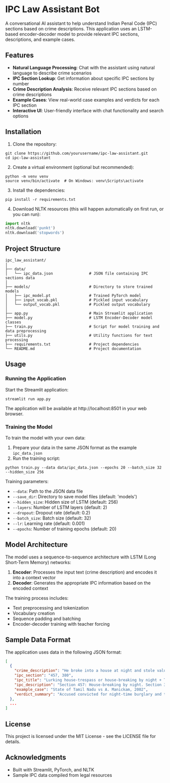 # IPC Law Assistant Bot

A conversational AI assistant to help understand Indian Penal Code (IPC) sections based on crime descriptions. This application uses an LSTM-based encoder-decoder model to provide relevant IPC sections, descriptions, and example cases.

## Features

- **Natural Language Processing**: Chat with the assistant using natural language to describe crime scenarios
- **IPC Section Lookup**: Get information about specific IPC sections by number
- **Crime Description Analysis**: Receive relevant IPC sections based on crime descriptions
- **Example Cases**: View real-world case examples and verdicts for each IPC section
- **Interactive UI**: User-friendly interface with chat functionality and search options

## Installation

1. Clone the repository:
```
git clone https://github.com/yourusername/ipc-law-assistant.git
cd ipc-law-assistant
```

2. Create a virtual environment (optional but recommended):
```
python -m venv venv
source venv/bin/activate  # On Windows: venv\Scripts\activate
```

3. Install the dependencies:
```
pip install -r requirements.txt
```

4. Download NLTK resources (this will happen automatically on first run, or you can run):
```python
import nltk
nltk.download('punkt')
nltk.download('stopwords')
```

## Project Structure

```
ipc_law_assistant/
│
├── data/
│   └── ipc_data.json                # JSON file containing IPC sections data
│
├── models/                          # Directory to store trained models
│   ├── ipc_model.pt                 # Trained PyTorch model
│   ├── input_vocab.pkl              # Pickled input vocabulary
│   └── output_vocab.pkl             # Pickled output vocabulary
│
├── app.py                           # Main Streamlit application
├── model.py                         # LSTM Encoder-Decoder model classes
├── train.py                         # Script for model training and data preprocessing
├── utils.py                         # Utility functions for text processing
├── requirements.txt                 # Project dependencies
└── README.md                        # Project documentation
```

## Usage

### Running the Application

Start the Streamlit application:
```
streamlit run app.py
```

The application will be available at http://localhost:8501 in your web browser.

### Training the Model

To train the model with your own data:

1. Prepare your data in the same JSON format as the example `ipc_data.json`
2. Run the training script:
```
python train.py --data data/ipc_data.json --epochs 20 --batch_size 32 --hidden_size 256
```

Training parameters:
- `--data`: Path to the JSON data file
- `--save_dir`: Directory to save model files (default: 'models')
- `--hidden_size`: Hidden size of LSTM (default: 256)
- `--layers`: Number of LSTM layers (default: 2)
- `--dropout`: Dropout rate (default: 0.2)
- `--batch_size`: Batch size (default: 32)
- `--lr`: Learning rate (default: 0.001)
- `--epochs`: Number of training epochs (default: 20)

## Model Architecture

The model uses a sequence-to-sequence architecture with LSTM (Long Short-Term Memory) networks:

1. **Encoder**: Processes the input text (crime description) and encodes it into a context vector
2. **Decoder**: Generates the appropriate IPC information based on the encoded context

The training process includes:
- Text preprocessing and tokenization
- Vocabulary creation
- Sequence padding and batching
- Encoder-decoder training with teacher forcing

## Sample Data Format

The application uses data in the following JSON format:

```json
[
  {
    "crime_description": "He broke into a house at night and stole valuable items.",
    "ipc_section": "457, 380",
    "ipc_title": "Lurking house-trespass or house-breaking by night + Theft",
    "ipc_description": "Section 457: House-breaking by night. Section 380: Theft in dwelling house.",
    "example_case": "State of Tamil Nadu vs A. Manickam, 2002",
    "verdict_summary": "Accused convicted for night-time burglary and theft under IPC 457 and 380."
  },
  ...
]
```

## License

This project is licensed under the MIT License - see the LICENSE file for details.

## Acknowledgments

- Built with Streamlit, PyTorch, and NLTK
- Sample IPC data compiled from legal resources